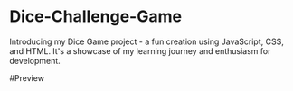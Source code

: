 # Dice-Challenge-Game
Introducing my Dice Game project - a fun creation using JavaScript, CSS, and HTML. It's a showcase of my learning journey and enthusiasm for development.

#Preview
